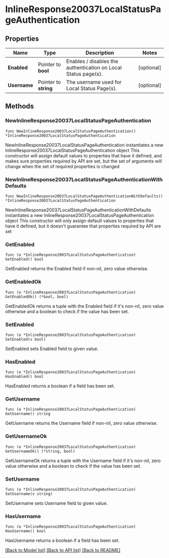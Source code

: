 # InlineResponse20037LocalStatusPageAuthentication

## Properties

Name | Type | Description | Notes
------------ | ------------- | ------------- | -------------
**Enabled** | Pointer to **bool** | Enables / disables the authentication on Local Status page(s). | [optional] 
**Username** | Pointer to **string** | The username used for Local Status Page(s). | [optional] 

## Methods

### NewInlineResponse20037LocalStatusPageAuthentication

`func NewInlineResponse20037LocalStatusPageAuthentication() *InlineResponse20037LocalStatusPageAuthentication`

NewInlineResponse20037LocalStatusPageAuthentication instantiates a new InlineResponse20037LocalStatusPageAuthentication object
This constructor will assign default values to properties that have it defined,
and makes sure properties required by API are set, but the set of arguments
will change when the set of required properties is changed

### NewInlineResponse20037LocalStatusPageAuthenticationWithDefaults

`func NewInlineResponse20037LocalStatusPageAuthenticationWithDefaults() *InlineResponse20037LocalStatusPageAuthentication`

NewInlineResponse20037LocalStatusPageAuthenticationWithDefaults instantiates a new InlineResponse20037LocalStatusPageAuthentication object
This constructor will only assign default values to properties that have it defined,
but it doesn't guarantee that properties required by API are set

### GetEnabled

`func (o *InlineResponse20037LocalStatusPageAuthentication) GetEnabled() bool`

GetEnabled returns the Enabled field if non-nil, zero value otherwise.

### GetEnabledOk

`func (o *InlineResponse20037LocalStatusPageAuthentication) GetEnabledOk() (*bool, bool)`

GetEnabledOk returns a tuple with the Enabled field if it's non-nil, zero value otherwise
and a boolean to check if the value has been set.

### SetEnabled

`func (o *InlineResponse20037LocalStatusPageAuthentication) SetEnabled(v bool)`

SetEnabled sets Enabled field to given value.

### HasEnabled

`func (o *InlineResponse20037LocalStatusPageAuthentication) HasEnabled() bool`

HasEnabled returns a boolean if a field has been set.

### GetUsername

`func (o *InlineResponse20037LocalStatusPageAuthentication) GetUsername() string`

GetUsername returns the Username field if non-nil, zero value otherwise.

### GetUsernameOk

`func (o *InlineResponse20037LocalStatusPageAuthentication) GetUsernameOk() (*string, bool)`

GetUsernameOk returns a tuple with the Username field if it's non-nil, zero value otherwise
and a boolean to check if the value has been set.

### SetUsername

`func (o *InlineResponse20037LocalStatusPageAuthentication) SetUsername(v string)`

SetUsername sets Username field to given value.

### HasUsername

`func (o *InlineResponse20037LocalStatusPageAuthentication) HasUsername() bool`

HasUsername returns a boolean if a field has been set.


[[Back to Model list]](../README.md#documentation-for-models) [[Back to API list]](../README.md#documentation-for-api-endpoints) [[Back to README]](../README.md)


